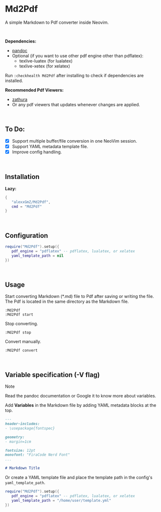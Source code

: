 # Md2Pdf

A simple Markdown to Pdf converter inside Neovim.

<br>

**Dependencies:**

* [pandoc](https://pandoc.org/)
* Optional (if you want to use other pdf engine other than pdflatex):
   - texlive-luatex (for lualatex)
   - texlive-xetex (for xelatex)

Run `:checkhealth Md2Pdf` after installing to check if dependencies are installed.

**Recommended Pdf Viewers:**

* [zathura](https://pwmt.org/projects/zathura/)
* Or any pdf viewers that updates whenever changes are applied.

<br>

## To Do:

* [x] Support multiple buffer/file conversion in one NeoVim session.
* [x] Support YAML metadata template file.
* [x] Improve config handling.

<br>

## Installation

**Lazy:**

```lua
{
   "alexxGmZ/Md2Pdf",
   cmd = "Md2Pdf"
}
```

<br>

## Configuration

```lua
require("Md2Pdf").setup({
   pdf_engine = "pdflatex" -- pdflatex, lualatex, or xelatex
   yaml_template_path = nil
})
```

<br>

## Usage

Start converting Markdown (*.md) file to Pdf after saving or writing the file. The Pdf is
located in the same directory as the Markdown file.

```
:Md2Pdf
:Md2Pdf start
```

Stop converting.

```
:Md2Pdf stop
```

Convert manually.

```
:Md2Pdf convert
```

<br>

## Variable specification (-V flag)

> [!NOTE]
> Read the pandoc documentation or Google it to know more about variables.

Add **Variables** in the Markdown file by adding YAML metadata blocks at the top.

```markdown
---
header-includes:
- \usepackage{fontspec}

geometry:
- margin=1cm

fontsize: 12pt
monofont: "FiraCode Nerd Font"
...

# Markdown Title
```

Or create a YAML template file and place the template path in the config's
`yaml_template_path`.

```lua
require("Md2Pdf").setup({
   pdf_engine = "pdflatex" -- pdflatex, lualatex, or xelatex
   yaml_template_path = "/home/user/template.yml"
})
```

